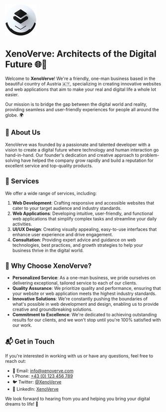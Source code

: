 ![XenoVerve Logo](./logo.png)

# XenoVerve: Architects of the Digital Future 🌐🚀

Welcome to **XenoVerve**! We're a friendly, one-man business based in the beautiful country of Austria 🇦🇹, specializing in creating innovative websites and web applications that aim to make your real and digital life a whole lot easier.

Our mission is to bridge the gap between the digital world and reality, providing seamless and user-friendly experiences for people all around the globe. 🌍

## 🌟 About Us

XenoVerve was founded by a passionate and talented developer with a vision to create a digital future where technology and human interaction go hand-in-hand. Our founder's dedication and creative approach to problem-solving have helped the company grow rapidly and build a reputation for excellent service and top-quality products.

## 💼 Services

We offer a wide range of services, including:

1. **Web Development**: Crafting responsive and accessible websites that cater to your target audience and industry standards.
2. **Web Applications**: Developing intuitive, user-friendly, and functional web applications that simplify complex tasks and streamline your daily activities.
3. **UI/UX Design**: Creating visually appealing, easy-to-use interfaces that enhance user experience and drive engagement.
4. **Consultation**: Providing expert advice and guidance on web technologies, best practices, and growth strategies to help your business thrive in the digital world.

## 🚀 Why Choose XenoVerve?

- **Personalized Service**: As a one-man business, we pride ourselves on delivering exceptional, tailored service to each of our clients.
- **Quality Assurance**: We prioritize quality and performance, ensuring that your website or web application meets the highest industry standards.
- **Innovative Solutions**: We're constantly pushing the boundaries of what's possible in web development and design, enabling us to provide creative and groundbreaking solutions.
- **Commitment to Excellence**: We're dedicated to achieving outstanding results for our clients, and we won't stop until you're 100% satisfied with our work.

## 📬 Get in Touch

If you're interested in working with us or have any questions, feel free to reach out:

- 📧 Email: [info@xenoverve.com](mailto:info@xenoverve.com)
- 📞 Phone: [+43 (0) 123 456 789](tel:+43123456789)
- 🐦 Twitter: [@XenoVerve](https://twitter.com/XenoVerve)
- 💼 LinkedIn: [XenoVerve](https://www.linkedin.com/company/xenoverve)

We look forward to hearing from you and helping you bring your digital dreams to life! 🎉

